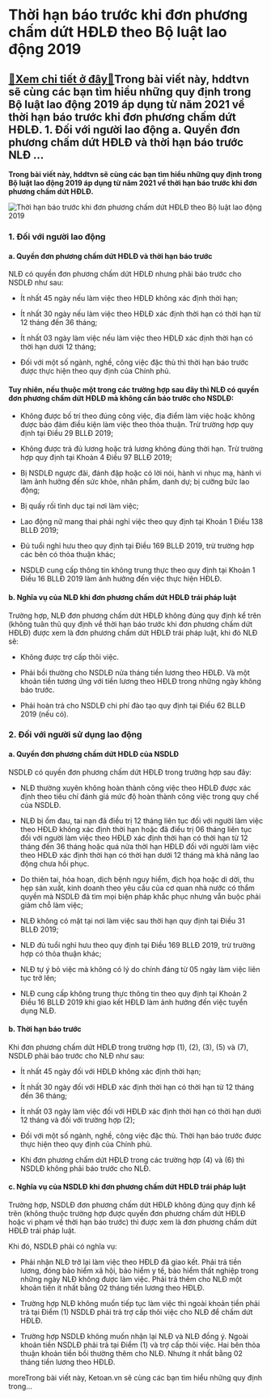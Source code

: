 Thời hạn báo trước khi đơn phương chấm dứt HĐLĐ theo Bộ luật lao động 2019
==========================================================================

[:gift:Xem chi tiết ở đây:gift:](https://hddtvn.com/thoi-han-bao-truoc-khi-don-phuong-cham-dut-hdld-theo-bo-luat-lao-dong-2019/)Trong bài viết này, hddtvn sẽ cùng các bạn tìm hiểu những quy định trong Bộ luật lao động 2019 áp dụng từ năm 2021 về thời hạn báo trước khi đơn phương chấm dứt HĐLĐ. 1. Đối với người lao động a. Quyền đơn phương chấm dứt HĐLĐ và thời hạn báo trước NLĐ …
--------------------------------------------------------------------------------------------------------------------------------------------------------------------------------------------------------------------------------------------------------------

**Trong bài viết này, hddtvn sẽ cùng các bạn tìm hiểu những quy định trong Bộ luật lao động 2019 áp dụng từ năm 2021 về thời hạn báo trước khi đơn phương chấm dứt HĐLĐ.**


![Thời hạn báo trước khi đơn phương chấm dứt HĐLĐ theo Bộ luật lao động 2019](https://hddtvn.com/wp-content/uploads/2021/01/so-sanh-huy-bo-hd-don-phuong-chan-dut-hd_0904100303.jpg)


### 1. Đối với người lao động


#### a. Quyền đơn phương chấm dứt HĐLĐ và thời hạn báo trước


NLĐ có quyền đơn phương chấm dứt HĐLĐ nhưng phải báo trước cho NSDLĐ như sau:




* Ít nhất 45 ngày nếu làm việc theo HĐLĐ không xác định thời hạn;

* Ít nhất 30 ngày nếu làm việc theo HĐLĐ xác định thời hạn có thời hạn từ 12 tháng đến 36 tháng;

* Ít nhất 03 ngày làm việc nếu làm việc theo HĐLĐ xác định thời hạn có thời hạn dưới 12 tháng;

* Đối với một số ngành, nghề, công việc đặc thù thì thời hạn báo trước được thực hiện theo quy định của Chính phủ.



#### Tuy nhiên, nếu thuộc một trong các trường hợp sau đây thì NLĐ có quyền đơn phương chấm dứt HĐLĐ mà không cần báo trước cho NSDLĐ:




* Không được bố trí theo đúng công việc, địa điểm làm việc hoặc không được bảo đảm điều kiện làm việc theo thỏa thuận. Trừ trường hợp quy định tại Điều 29 BLLĐ 2019;

* Không được trả đủ lương hoặc trả lương không đúng thời hạn. Trừ trường hợp quy định tại Khoản 4 Điều 97 BLLĐ 2019;

* Bị NSDLĐ ngược đãi, đánh đập hoặc có lời nói, hành vi nhục mạ, hành vi làm ảnh hưởng đến sức khỏe, nhân phẩm, danh dự; bị cưỡng bức lao động;

* Bị quấy rối tình dục tại nơi làm việc;

* Lao động nữ mang thai phải nghỉ việc theo quy định tại Khoản 1 Điều 138 BLLĐ 2019;

* Đủ tuổi nghỉ hưu theo quy định tại Điều 169 BLLĐ 2019, trừ trường hợp các bên có thỏa thuận khác;

* NSDLĐ cung cấp thông tin không trung thực theo quy định tại Khoản 1 Điều 16 BLLĐ 2019 làm ảnh hưởng đến việc thực hiện HĐLĐ.



#### b. Nghĩa vụ của NLĐ khi đơn phương chấm dứt HĐLĐ trái pháp luật


Trường hợp, NLĐ đơn phương chấm dứt HĐLĐ không đúng quy định kể trên (không tuân thủ quy định về thời hạn báo trước khi đơn phương chấm dứt HĐLĐ) được xem là đơn phương chấm dứt HĐLĐ trái pháp luật, khi đó NLĐ sẽ:




* Không được trợ cấp thôi việc.

* Phải bồi thường cho NSDLĐ nửa tháng tiền lương theo HĐLĐ. Và một khoản tiền tương ứng với tiền lương theo HĐLĐ trong những ngày không báo trước.

* Phải hoàn trả cho NSDLĐ chi phí đào tạo quy định tại Điều 62 BLLĐ 2019 (nếu có).



### 2. Đối với người sử dụng lao động


#### a. Quyền đơn phương chấm dứt HĐLĐ của NSDLĐ


NSDLĐ có quyền đơn phương chấm dứt HĐLĐ trong trường hợp sau đây:




* NLĐ thường xuyên không hoàn thành công việc theo HĐLĐ được xác định theo tiêu chí đánh giá mức độ hoàn thành công việc trong quy chế của NSDLĐ.

* NLĐ bị ốm đau, tai nạn đã điều trị 12 tháng liên tục đối với người làm việc theo HĐLĐ không xác định thời hạn hoặc đã điều trị 06 tháng liên tục đối với người làm việc theo HĐLĐ xác định thời hạn có thời hạn từ 12 tháng đến 36 tháng hoặc quá nửa thời hạn HĐLĐ đối với người làm việc theo HĐLĐ xác định thời hạn có thời hạn dưới 12 tháng mà khả năng lao động chưa hồi phục.

* Do thiên tai, hỏa hoạn, dịch bệnh nguy hiểm, địch họa hoặc di dời, thu hẹp sản xuất, kinh doanh theo yêu cầu của cơ quan nhà nước có thẩm quyền mà NSDLĐ đã tìm mọi biện pháp khắc phục nhưng vẫn buộc phải giảm chỗ làm việc;

* NLĐ không có mặt tại nơi làm việc sau thời hạn quy định tại Điều 31 BLLĐ 2019;

* NLĐ đủ tuổi nghỉ hưu theo quy định tại Điều 169 BLLĐ 2019, trừ trường hợp có thỏa thuận khác;

* NLĐ tự ý bỏ việc mà không có lý do chính đáng từ 05 ngày làm việc liên tục trở lên;

* NLĐ cung cấp không trung thực thông tin theo quy định tại Khoản 2 Điều 16 BLLĐ 2019 khi giao kết HĐLĐ làm ảnh hưởng đến việc tuyển dụng NLĐ.



#### b. Thời hạn báo trước


Khi đơn phương chấm dứt HĐLĐ trong trường hợp (1), (2), (3), (5) và (7), NSDLĐ phải báo trước cho NLĐ như sau:




* Ít nhất 45 ngày đối với HĐLĐ không xác định thời hạn;

* Ít nhất 30 ngày đối với HĐLĐ xác định thời hạn có thời hạn từ 12 tháng đến 36 tháng;

* Ít nhất 03 ngày làm việc đối với HĐLĐ xác định thời hạn có thời hạn dưới 12 tháng và đối với trường hợp (2);

* Đối với một số ngành, nghề, công việc đặc thù. Thời hạn báo trước được thực hiện theo quy định của Chính phủ.

* Khi đơn phương chấm dứt HĐLĐ trong các trường hợp (4) và (6) thì NSDLĐ không phải báo trước cho NLĐ.



#### c. Nghĩa vụ của NSDLĐ khi đơn phương chấm dứt HĐLĐ trái pháp luật


Trường hợp, NSDLĐ đơn phương chấm dứt HĐLĐ không đúng quy định kể trên (không thuộc trường hợp được quyền đơn phương chấm dứt HĐLĐ hoặc vi phạm về thời hạn báo trước) thì được xem là đơn phương chấm dứt HĐLĐ trái pháp luật.


Khi đó, NSDLĐ phải có nghĩa vụ:




* Phải nhận NLĐ trở lại làm việc theo HĐLĐ đã giao kết. Phải trả tiền lương, đóng bảo hiểm xã hội, bảo hiểm y tế, bảo hiểm thất nghiệp trong những ngày NLĐ không được làm việc. Phải trả thêm cho NLĐ một khoản tiền ít nhất bằng 02 tháng tiền lương theo HĐLĐ.

* Trường hợp NLĐ không muốn tiếp tục làm việc thì ngoài khoản tiền phải trả tại Điểm (1) NSDLĐ phải trả trợ cấp thôi việc cho NLĐ để chấm dứt HĐLĐ.

* Trường hợp NSDLĐ không muốn nhận lại NLĐ và NLĐ đồng ý. Ngoài khoản tiền NSDLĐ phải trả tại Điểm (1) và trợ cấp thôi việc. Hai bên thỏa thuận khoản tiền bồi thường thêm cho NLĐ. Nhưng ít nhất bằng 02 tháng tiền lương theo HĐLĐ.



moreTrong bài viết này, Ketoan.vn sẽ cùng các bạn tìm hiểu những quy định trong…

